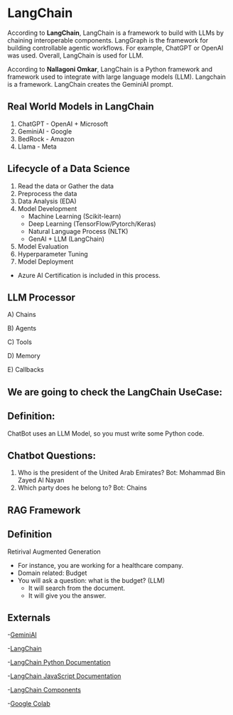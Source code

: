 # LangChain
According to **LangChain**, LangChain is a framework to build with LLMs by chaining interoperable components. LangGraph is the framework for building controllable agentic workflows. For example, ChatGPT or OpenAI was used. Overall, LangChain is used for LLM. 

According to **Nallagoni Omkar**, LangChain is a Python framework and framework used to integrate with large language models (LLM). Langchain is a framework. LangChain creates the GeminiAI prompt. 

## Real World Models in LangChain
1) ChatGPT - OpenAI + Microsoft  
2) GeminiAI - Google 
3) BedRock - Amazon 
4) Llama - Meta

## Lifecycle of a Data Science 
1. Read the data or Gather the data
2. Preprocess the data
3. Data Analysis (EDA)
4. Model Development
     - Machine Learning (Scikit-learn)
     - Deep Learning (TensorFlow/Pytorch/Keras)
     - Natural Language Process (NLTK)
     - GenAI + LLM (LangChain)
5. Model Evaluation
6. Hyperparameter Tuning
7. Model Deployment
  - Azure AI Certification is included in this process.  

## LLM Processor
A) Chains 

B) Agents 

C) Tools 

D) Memory 

E) Callbacks 

## We are going to check the LangChain UseCase: 
## Definition: 
ChatBot uses an LLM Model, so you must write some Python code.

## Chatbot Questions: 
1. Who is the president of the United Arab Emirates?
Bot: Mohammad Bin Zayed Al Nayan
2. Which party does he belong to?
Bot: Chains


## RAG Framework 
## Definition 
Retirival Augmented Generation 
- For instance, you are working for a healthcare company.
- Domain related: Budget
- You will ask a question: what is the budget? (LLM)
    - It will search from the document.
    - It will give you the answer.

## Externals
-[GeminiAI](https://ai.google.dev/aistudio)

-[LangChain](https://www.langchain.com/)

-[LangChain Python Documentation](https://python.langchain.com/v0.2/docs/introduction/)

-[LangChain JavaScript Documentation](https://js.langchain.com/v0.2/docs/tutorials/)

-[LangChain Components](https://python.langchain.com/v0.1/docs/modules/)

-[Google Colab](https://colab.research.google.com/)
    
 








